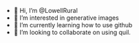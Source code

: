 - 👋 Hi, I’m @LowellRural
- 👀 I’m interested in generative images
- 🌱 I’m currently learning how to use github
- 💞️ I’m looking to collaborate on using quil. 


<!---
LowellRural/LowellRural is a ✨ special ✨ repository because its `README.md` (this file) appears on your GitHub profile.
You can click the Preview link to take a look at your changes.
--->
